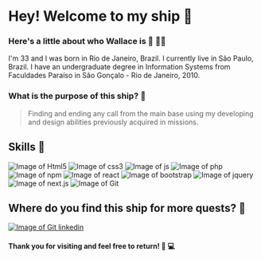 # Hey! Welcome to my ship :rocket:

### Here's a little about who Wallace is :man: :rainbow_flag:

I'm 33 and I was born in Rio de Janeiro, Brazil. I currently live in São Paulo, Brazil.
I have an undergraduate degree in Information Systems from Faculdades Paraíso in São Gonçalo - Rio de Janeiro, 2010.

### What is the purpose of this ship? :dart:

> Finding and ending any call from the main base using my developing and design abilities previously acquired in missions.

## Skills :gun:

![Image of Html5](https://img.shields.io/badge/HTML5-E34F26?style=for-the-badge&logo=html5&logoColor=white)
![Image of css3](https://img.shields.io/badge/CSS3-1572B6?style=for-the-badge&logo=css3&logoColor=white)
![Image of js](https://img.shields.io/badge/JavaScript-323330?style=for-the-badge&logo=javascript&logoColor=F7DF1E)
![Image of php](https://img.shields.io/badge/PHP-777BB4?style=for-the-badge&logo=php&logoColor=white)
![Image of npm](https://img.shields.io/badge/npm-CB3837?style=for-the-badge&logo=npm&logoColor=white)
![Image of react](https://img.shields.io/badge/React-20232A?style=for-the-badge&logo=react&logoColor=61DAFB)
![Image of bootstrap](https://img.shields.io/badge/Bootstrap-563D7C?style=for-the-badge&logo=bootstrap&logoColor=white)
![Image of jquery](https://img.shields.io/badge/jQuery-0769AD?style=for-the-badge&logo=jquery&logoColor=white)
![Image of next.js](https://img.shields.io/badge/next.js-000000?style=for-the-badge&logo=nextdotjs&logoColor=white)
![Image of Git](https://img.shields.io/badge/Git-F05032?style=for-the-badge&logo=git&logoColor=white)

## Where do you find this ship for more quests? :mag_right:

[![Image of Git linkedin](https://img.shields.io/badge/LinkedIn-0077B5?style=for-the-badge&logo=linkedin&logoColor=white)](https://www.linkedin.com/in/wallacebarbeiro/)


#### Thank you for visiting and feel free to return! :rainbow: :computer:















<!--
**wallacebarbeiro/wallacebarbeiro** is a ✨ _special_ ✨ repository because its `README.md` (this file) appears on your GitHub profile.

Here are some ideas to get you started:

- 🔭 I’m currently working on ...
- 🌱 I’m currently learning ...
- 👯 I’m looking to collaborate on ...
- 🤔 I’m looking for help with ...
- 💬 Ask me about ...
- 📫 How to reach me: ...
- 😄 Pronouns: ...
- ⚡ Fun fact: ...
-->

